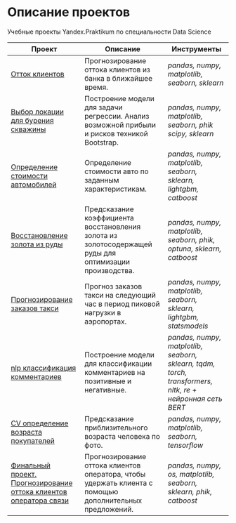 # Описание проектов
Учебные проекты Yandex.Praktikum по специальности Data Science 

| Проект | Описание | Инструменты |                          
| -------------------- | ----- | ----- |
| [Отток клиентов](https://github.com/EldarKerimkhan/Yandex_Projects/tree/main/customer_churn) | Прогнозирование оттока клиентов из банка в ближайшее время. | *pandas, numpy, matplotlib, seaborn, sklearn* |
| [Выбор локации для бурения скважины](https://github.com/EldarKerimkhan/Yandex_Projects/tree/main/locations_for_wells) | Построение модели для задачи регрессии. Анализ возможной прибыли и рисков техникой Bootstrap. | *pandas, numpy, matplotlib, seaborn, phik scipy, sklearn* |
| [Определение стоимости автомобилей](https://github.com/EldarKerimkhan/Yandex_Projects/tree/main/car_valuation) | Определение стоимости авто по заданным характеристикам. | *pandas, numpy, matplotlib, seaborn, sklearn, lightgbm, catboost* |
| [Восстановление золота из руды](https://github.com/EldarKerimkhan/Yandex_Projects/tree/main/the_gold_recovery_from_ore) | Предсказание коэффициента восстановления золота из золотосодержащей руды для оптимизации производства. | *pandas, numpy, matplotlib, seaborn, phik, optuna, sklearn, catboost* |
| [Прогнозирование заказов такси](https://github.com/EldarKerimkhan/Yandex_Projects/tree/main/taxi_order) | Прогноз заказов такси на следующий час в период пиковой нагрузки в аэропортах. | *pandas, numpy, matplotlib, seaborn, sklearn, lightgbm, statsmodels* |
| [nlp классификация комментариев](https://github.com/EldarKerimkhan/Yandex_Projects/tree/main/toxic_comments_nlp) | Построение модели для классификации комментариев на позитивные и негативные. | *pandas, numpy, matplotlib, seaborn, sklearn, tqdm, torch, transformers, nltk, re + нейронная сеть BERT* |
| [CV определение возраста покупателей](https://github.com/EldarKerimkhan/Yandex_Projects/tree/main/age_determination) | Предсказание приблизительного возраста человека по фото. | *pandas, numpy, matplotlib, seaborn, tensorflow* |
| [Финальный проект. Прогнозирование оттока клиентов оператора связи](https://github.com/EldarKerimkhan/Yandex_Projects/tree/main/churn_forecasting) | Прогнозирование оттока клиентов оператора, чтобы удержать клиента с помощью дополнительных предложений. | *pandas, numpy, os, matplotlib, seaborn, sklearn, phik, catboost* |
